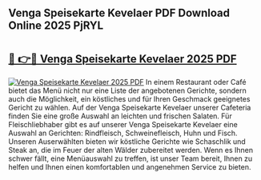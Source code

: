 ## Venga Speisekarte Kevelaer PDF Download Online 2025 PjRYL

# <h2><a href="http://gcbson.nevu.top/?p=Venga+Speisekarte+Kevelaer">🔗 👉🔴 Venga Speisekarte Kevelaer 2025 PDF</a></h2>

[![Venga Speisekarte Kevelaer 2025 PDF](https://i.imgur.com/dBaPXMq.png)](http://gcbson.nevu.top/?p=Venga+Speisekarte+Kevelaer)
In einem Restaurant oder Café bietet das Menü nicht nur eine Liste der angebotenen Gerichte, sondern auch die Möglichkeit, ein köstliches und für Ihren Geschmack geeignetes Gericht zu wählen. Auf der Venga Speisekarte Kevelaer unserer Cafeteria finden Sie eine große Auswahl an leichten und frischen Salaten. Für Fleischliebhaber gibt es auf unserer Venga Speisekarte Kevelaer eine Auswahl an Gerichten: Rindfleisch, Schweinefleisch, Huhn und Fisch. Unseren Auserwählten bieten wir köstliche Gerichte wie Schaschlik und Steak an, die im Feuer der alten Wälder zubereitet werden. Wenn es Ihnen schwer fällt, eine Menüauswahl zu treffen, ist unser Team bereit, Ihnen zu helfen und Ihnen einen komfortablen und angenehmen Service zu bieten.
